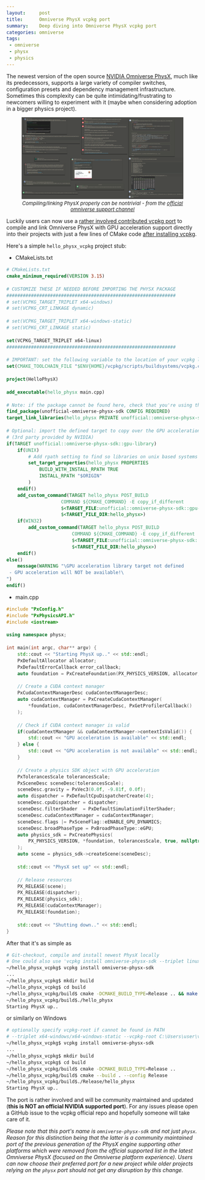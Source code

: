```yaml
---
layout:     post
title:      Omniverse PhysX vcpkg port
summary:    Deep diving into Omniverse PhysX vcpkg port
categories: omniverse
tags:
 - omniverse
 - physx
 - physics
---
```


The newest version of the open source [NVIDIA Omniverse PhysX](https://github.com/NVIDIA-Omniverse/PhysX/), much like its predecessors, supports a large variety of compiler switches, configuration presets and dependency management infrastructure. Sometimes this complexity can be quite intimidating/frustrating to newcomers willing to experiment with it (maybe when considering adoption in a bigger physics project).

<figure>
  <a href="/assets/images/physx_linking_errors_diorama.png" target="_blank">
    <img src="/assets/images/physx_linking_errors_diorama.png" alt="Users having issues with PhysX linking">
  </a>
  <figcaption style="text-align: center; font-size: small; font-style: italic;">Compiling/linking PhysX properly can be nontrivial - from the <a href="https://forums.developer.nvidia.com/t/omniverse-discord-server-is-live/178422">official omniverse support channel</a></figcaption>
</figure>

Luckily users can now use a [rather involved contributed vcpkg port](https://github.com/microsoft/vcpkg/pull/31506) to compile and link Omniverse PhysX with GPU acceleration support directly into their projects with just a few lines of CMake code [after installing vcpkg](https://vcpkg.io/en/getting-started.html).

Here's a simple `hello_physx_vcpkg` project stub:

* CMakeLists.txt

```cmake
# CMakeLists.txt
cmake_minimum_required(VERSION 3.15)

# CUSTOMIZE THESE IF NEEDED BEFORE IMPORTING THE PHYSX PACKAGE
##############################################################
# set(VCPKG_TARGET_TRIPLET x64-windows)
# set(VCPKG_CRT_LINKAGE dynamic)

# set(VCPKG_TARGET_TRIPLET x64-windows-static)
# set(VCPKG_CRT_LINKAGE static)

set(VCPKG_TARGET_TRIPLET x64-linux)
##############################################################

# IMPORTANT: set the following variable to the location of your vcpkg local installation
set(CMAKE_TOOLCHAIN_FILE "$ENV{HOME}/vcpkg/scripts/buildsystems/vcpkg.cmake")

project(HelloPhysX)

add_executable(hello_physx main.cpp)

# Note: if the package cannot be found here, check that you're using the right triplet
find_package(unofficial-omniverse-physx-sdk CONFIG REQUIRED)
target_link_libraries(hello_physx PRIVATE unofficial::omniverse-physx-sdk::sdk)

# Optional: import the defined target to copy over the GPU acceleration libraries
# (3rd party provided by NVIDIA)
if(TARGET unofficial::omniverse-physx-sdk::gpu-library)
    if(UNIX)
        # Add rpath setting to find so libraries on unix based systems
        set_target_properties(hello_physx PROPERTIES
            BUILD_WITH_INSTALL_RPATH TRUE
            INSTALL_RPATH "$ORIGIN"
        )
    endif()
    add_custom_command(TARGET hello_physx POST_BUILD
                    COMMAND ${CMAKE_COMMAND} -E copy_if_different
                    $<TARGET_FILE:unofficial::omniverse-physx-sdk::gpu-library>
                    $<TARGET_FILE_DIR:hello_physx>)
    if(WIN32)
        add_custom_command(TARGET hello_physx POST_BUILD
                        COMMAND ${CMAKE_COMMAND} -E copy_if_different
                        $<TARGET_FILE:unofficial::omniverse-physx-sdk::gpu-device-library>
                        $<TARGET_FILE_DIR:hello_physx>)
    endif()
else()
    message(WARNING "\GPU acceleration library target not defined
 - GPU acceleration will NOT be available!\
")
endif()
```

* main.cpp

```cpp
#include "PxConfig.h"
#include "PxPhysicsAPI.h"
#include <iostream>

using namespace physx;

int main(int argc, char** argv) {
    std::cout << "Starting PhysX up.." << std::endl;
    PxDefaultAllocator allocator;
    PxDefaultErrorCallback error_callback;
    auto foundation = PxCreateFoundation(PX_PHYSICS_VERSION, allocator, error_callback);

    // Create a CUDA context manager
    PxCudaContextManagerDesc cudaContextManagerDesc;
    auto cudaContextManager = PxCreateCudaContextManager(
        *foundation, cudaContextManagerDesc, PxGetProfilerCallback()
    );

    // Check if CUDA context manager is valid
    if(cudaContextManager && cudaContextManager->contextIsValid()) {
        std::cout << "GPU acceleration is available" << std::endl;
    } else {
        std::cout << "GPU acceleration is not available" << std::endl;
    }

    // Create a physics SDK object with GPU acceleration
    PxTolerancesScale tolerancesScale;
    PxSceneDesc sceneDesc(tolerancesScale);
    sceneDesc.gravity = PxVec3(0.0f, -9.81f, 0.0f);
    auto dispatcher = PxDefaultCpuDispatcherCreate(4);
    sceneDesc.cpuDispatcher = dispatcher;
    sceneDesc.filterShader  = PxDefaultSimulationFilterShader;
    sceneDesc.cudaContextManager = cudaContextManager;
    sceneDesc.flags |= PxSceneFlag::eENABLE_GPU_DYNAMICS;
    sceneDesc.broadPhaseType = PxBroadPhaseType::eGPU;
    auto physics_sdk = PxCreatePhysics(
        PX_PHYSICS_VERSION, *foundation, tolerancesScale, true, nullptr
    );
    auto scene = physics_sdk->createScene(sceneDesc);

    std::cout << "PhysX set up" << std::endl;

    // Release resources
    PX_RELEASE(scene);
    PX_RELEASE(dispatcher);
    PX_RELEASE(physics_sdk);
    PX_RELEASE(cudaContextManager);
    PX_RELEASE(foundation);

    std::cout << "Shutting down.." << std::endl;
}
```

After that it's as simple as

```bash
# Git-checkout, compile and install newest PhysX locally
# One could also use 'vcpkg install omniverse-physx-sdk --triplet linux-x64' here
~/hello_physx_vcpkg$ vcpkg install omniverse-physx-sdk
...
~/hello_physx_vcpkg$ mkdir build
~/hello_physx_vcpkg$ cd build
~/hello_physx_vcpkg/build$ cmake -DCMAKE_BUILD_TYPE=Release .. && make
~/hello_physx_vcpkg/build$./hello_physx
Starting PhysX up..
```

or similarly on Windows

```bash
# optionally specify vcpkg-root if cannot be found in PATH
# --triplet x64-windows/x64-windows-static --vcpkg-root C:\Users\user\vcpkg
~/hello_physx_vcpkg$ vcpkg install omniverse-physx-sdk
...
~/hello_physx_vcpkg$ mkdir build
~/hello_physx_vcpkg$ cd build
~/hello_physx_vcpkg/build$ cmake -DCMAKE_BUILD_TYPE=Release ..
~/hello_physx_vcpkg/build$ cmake --build . --config Release
~/hello_physx_vcpkg/build$./Release/hello_physx
Starting PhysX up..
```

The port is rather involved and will be community maintained and updated (**this is NOT an official NVIDIA supported port**). For any issues please open a GitHub issue to the vcpkg official repo and hopefully someone will take care of it.

_Please note that this port's name is `omniverse-physx-sdk` and not just `physx`. Reason for this distinction being that the latter is a community maintained port of the previous generation of the PhysX engine supporting other platforms which were removed from the official supported list in the latest Omniverse PhysX (focused on the Omniverse platform experience). Users can now choose their preferred port for a new project while older projects relying on the `physx` port should not get any disruption by this change._